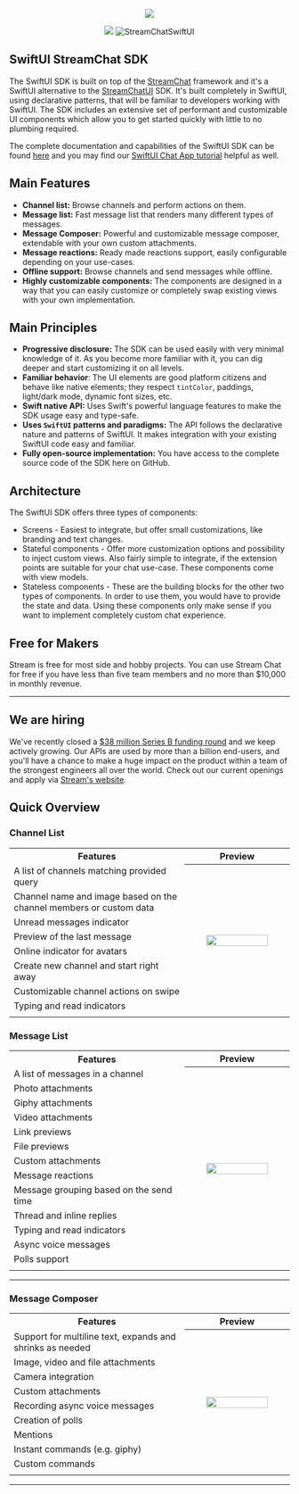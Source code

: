 <p align="center">
  <img src="ReadmeAssets/iOS_Chat_Messaging.png"/>
</p>

<p align="center">
  <a href="https://sonarcloud.io/summary/new_code?id=GetStream_stream-chat-swiftui"><img src="https://sonarcloud.io/api/project_badges/measure?project=GetStream_stream-chat-swiftui&metric=coverage" /></a>

  <img id="stream-chat-swiftui-label" alt="StreamChatSwiftUI" src="https://img.shields.io/badge/StreamChatSwiftUI-8.2%20MB-blue"/>
</p>

## SwiftUI StreamChat SDK

The SwiftUI SDK is built on top of the [StreamChat](https://getstream.io/chat/docs/ios-swift/?language=swift) framework and it's a SwiftUI alternative to the [StreamChatUI](https://getstream.io/chat/docs/sdk/ios/) SDK. It's built completely in SwiftUI, using declarative patterns, that will be familiar to developers working with SwiftUI. The SDK includes an extensive set of performant and customizable UI components which allow you to get started quickly with little to no plumbing required.

The complete documentation and capabilities of the SwiftUI SDK can be found [here](https://getstream.io/chat/docs/sdk/ios/swiftui/) and you may find our [SwiftUI Chat App tutorial](https://getstream.io/tutorials/swiftui-chat/) helpful as well.

## Main Features

- **Channel list:** Browse channels and perform actions on them.
- **Message list:** Fast message list that renders many different types of messages.
- **Message Composer:** Powerful and customizable message composer, extendable with your own custom attachments.
- **Message reactions:** Ready made reactions support, easily configurable depending on your use-cases.
- **Offline support:** Browse channels and send messages while offline.
- **Highly customizable components:** The components are designed in a way that you can easily customize or completely swap existing views with your own implementation.

## Main Principles

- **Progressive disclosure:** The SDK can be used easily with very minimal knowledge of it. As you become more familiar with it, you can dig deeper and start customizing it on all levels.
- **Familiar behavior**: The UI elements are good platform citizens and behave like native elements; they respect `tintColor`, paddings, light/dark mode, dynamic font sizes, etc.
- **Swift native API:** Uses Swift's powerful language features to make the SDK usage easy and type-safe.
- **Uses `SwiftUI` patterns and paradigms:** The API follows the declarative nature and patterns of SwiftUI. It makes integration with your existing SwiftUI code easy and familiar.
- **Fully open-source implementation:** You have access to the complete source code of the SDK here on GitHub.

## Architecture

The SwiftUI SDK offers three types of components:

- Screens - Easiest to integrate, but offer small customizations, like branding and text changes.
- Stateful components - Offer more customization options and possibility to inject custom views. Also fairly simple to integrate, if the extension points are suitable for your chat use-case. These components come with view models.
- Stateless components - These are the building blocks for the other two types of components. In order to use them, you would have to provide the state and data. Using these components only make sense if you want to implement completely custom chat experience.

## Free for Makers

Stream is free for most side and hobby projects. You can use Stream Chat for free if you have less than five team members and no more than $10,000 in monthly revenue.

---

## We are hiring
We've recently closed a [\$38 million Series B funding round](https://techcrunch.com/2021/03/04/stream-raises-38m-as-its-chat-and-activity-feed-apis-power-communications-for-1b-users/) and we keep actively growing.
Our APIs are used by more than a billion end-users, and you'll have a chance to make a huge impact on the product within a team of the strongest engineers all over the world.
Check out our current openings and apply via [Stream's website](https://getstream.io/team/#jobs).

## Quick Overview

### Channel List

<table>
  <tr>
    <th width="50%">Features</th>
    <th width="30%">Preview</th>
  </tr>
  <tr>
    <td> A list of channels matching provided query </td>
    <th rowspan="9"><img src="ReadmeAssets/ChannelListPreview.gif?raw=true" width="80%" /></th>
  </tr>
   <tr> <td> Channel name and image based on the channel members or custom data</td> </tr>
  <tr> <td> Unread messages indicator </td> </tr>
  <tr> <td> Preview of the last message </td> </tr>
  <tr> <td> Online indicator for avatars </td> </tr>
  <tr> <td> Create new channel and start right away </td> </tr>
  <tr> <td> Customizable channel actions on swipe </td> </tr>
  <tr> <td> Typing and read indicators </td> </tr>
  <tr><td> </td> </tr>
  </tr>
</table>

### Message List

<table>
  <tr>
    <th width="50%">Features</th>
    <th width="30%">Preview</th>
  </tr>
  <tr>
    <td> A list of messages in a channel </td>
    <th rowspan="14"><img src="ReadmeAssets/MessageListPreview.gif?raw=true" width="80%" /></th>
  </tr>
  <tr> <td> Photo attachments </td> </tr>
  <tr> <td> Giphy attachments </td> </tr>
  <tr> <td> Video attachments </td> </tr>
  <tr> <td> Link previews </td> </tr>
  <tr> <td> File previews </td> </tr>
  <tr> <td> Custom attachments </td> </tr>
  <tr> <td> Message reactions </td> </tr>
  <tr> <td> Message grouping based on the send time </td> </tr>
  <tr> <td> Thread and inline replies </td> </tr>
  <tr> <td> Typing and read indicators </td> </tr>
  <tr> <td> Async voice messages </td> </tr>
  <tr> <td> Polls support </td> </tr>
  <tr><td> </td> </tr>
  </tr>
</table>

---

### Message Composer

<table>
  <tr>
    <th width="50%">Features</th>
    <th width="30%">Preview</th>
  </tr>
  <tr>
    <td> Support for multiline text, expands and shrinks as needed </td>
    <th rowspan="10"><img src="ReadmeAssets/Message_Composer_Bezels.png?raw=true" width="80%" /></th>
  </tr>
  <tr> <td> Image, video and file attachments </td> </tr>
  <tr> <td> Camera integration </td> </tr>
  <tr> <td> Custom attachments </td> </tr>
  <tr> <td> Recording async voice messages </td> </tr>
  <tr> <td> Creation of polls </td> </tr>
  <tr> <td> Mentions </td> </tr>
  <tr> <td> Instant commands (e.g. giphy) </td> </tr>
  <tr> <td> Custom commands </td> </tr>
  <tr><td> </td> </tr>
  </tr>
</table>

---
